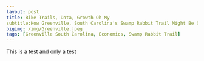 ```yaml
---
layout: post
title: Bike Trails, Data, Growth Oh My 
subtitle:How Greenville, South Carolina's Swamp Rabbit Trail Might Be Stimulating Economic Growth
bigimg: /img/Greenville.jpeg
tags: [Greenville South Carolina, Economics, Swamp Rabbit Trail]
---
```

This is a test and only a test
